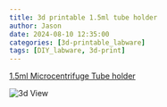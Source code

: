 ```yaml
---
title: 3d printable 1.5ml tube holder
author: Jason
date: 2024-08-10 12:35:00 
categories: [3d-printable_labware]
tags: [DIY_labware, 3d-print]
---
```

[1.5ml Microcentrifuge Tube holder](https://www.printables.com/model/545234-15ml-microcentrifuge-tube-holder)

![3d View](https://media.printables.com/media/prints/545233/stls/4385017_42077f59-3557-46d7-a964-d18f3b2f1a77/thumbs/inside/1600x1200/png/rack_v2_preview.webphttps://media.printables.com/media/prints/545233/stls/4385017_42077f59-3557-46d7-a964-d18f3b2f1a77/thumbs/inside/1600x1200/png/rack_v2_preview.webp)
